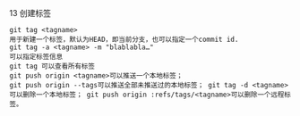 13 创建标签

    git tag <tagname>
    用于新建一个标签，默认为HEAD，即当前分支，也可以指定一个commit id.
    git tag -a <tagname> -m "blablabla…"
    可以指定标签信息 
    git tag 可以查看所有标签
    git push origin <tagname>可以推送一个本地标签； 
    git push origin --tags可以推送全部未推送过的本地标签； git tag -d <tagname>可以删除一个本地标签； git push origin :refs/tags/<tagname>可以删除一个远程标签。